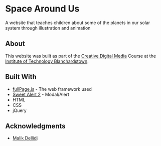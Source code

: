 # Space Around Us

A website that teaches children about some of the planets in our solar system through illustration and animation

## About

This website was built as part of the [Creative Digital Media](www.creativedigitalmedia.ie/) Course at the [Institute of Technology Blanchardstown](www.itb.ie).


## Built With

* [fullPage.js](http://alvarotrigo.com/fullPage/) - The web framework used
* [Sweet Alert 2](https://limonte.github.io/sweetalert2/) - Modal/Alert
* HTML
* CSS
* jQuery


## Acknowledgments

* [Malik Dellidj](https://codepen.io/kowlor/pen/ZYYQoy)
